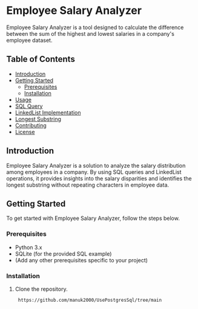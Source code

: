 # Employee Salary Analyzer

Employee Salary Analyzer is a tool designed to calculate the difference between the sum of the highest and lowest salaries in a company's employee dataset.

## Table of Contents

- [Introduction](#introduction)
- [Getting Started](#getting-started)
  - [Prerequisites](#prerequisites)
  - [Installation](#installation)
- [Usage](#usage)
- [SQL Query](#sql-query)
- [LinkedList Implementation](#linkedlist-implementation)
- [Longest Substring](#longest-substring)
- [Contributing](#contributing)
- [License](#license)

## Introduction

Employee Salary Analyzer is a solution to analyze the salary distribution among employees in a company. By using SQL queries and LinkedList operations, it provides insights into the salary disparities and identifies the longest substring without repeating characters in employee data.

## Getting Started

To get started with Employee Salary Analyzer, follow the steps below.

### Prerequisites

- Python 3.x
- SQLite (for the provided SQL example)
- (Add any other prerequisites specific to your project)

### Installation

1. Clone the repository.
   ```bash
    https://github.com/manuk2000/UsePostgresSql/tree/main
